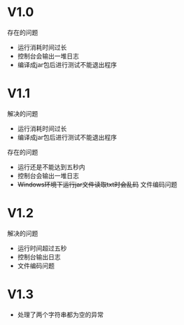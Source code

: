 # V1.0
存在的问题
+ 运行消耗时间过长
+ 控制台会输出一堆日志
+ 编译成jar包后进行测试不能退出程序

# V1.1
解决的问题
+ 运行消耗时间过长
+ 编译成jar包后进行测试不能退出程序

存在的问题
+ 运行还是不能达到五秒内
+ 控制台会输出一堆日志
+ ~~Windows环境下运行jar文件读取txt时会乱码~~ 文件编码问题

# V1.2
解决的问题
+ 运行时间超过五秒
+ 控制台输出日志
+ 文件编码问题

# V1.3
+ 处理了两个字符串都为空的异常
